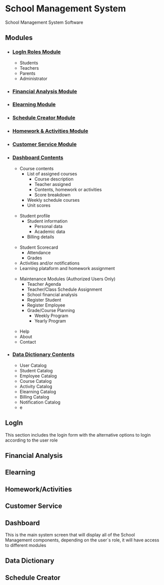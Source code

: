 # School Management System

School Management System Software

## Modules

- ### [LogIn Roles Module](#LogIn)
    - Students
    - Teachers
    - Parents
    - Administrator

- ### [Financial Analysis Module](#Financial-Analysis)

- ### [Elearning Module](#Elearning)

- ### [Schedule Creator Module](#Schedule-Creator)

- ### [Homework & Activities Module](#Homework/Activities)

- ### [Customer Service Module](#Customer-Service)




- ### [Dashboard Contents](#Dashboard)
    - Course contents
        - List of assigned courses
            - Course description
            - Teacher assigned
            - Contents, homework or activities
            - Score breakdown
        - Weekly schedule courses
        - Unit scores<br><br>
    - Student profile
        - Student information
            - Personal data
            - Academic data
        - Billing details<br><br>
    - Student Scorecard
        - Attendance
        - Grades
    - Activities and/or notifications
    - Learning plataform and homework assignment<br><br>
    - Maintenance Modules (Authorized Users Only)
        - Teacher Agenda
        - Teacher/Class Schedule Assignment
        - School financial analysis
        - Register Student
        - Register Employee
        - Grade/Course Planning
            - Weekly Program
            - Yearly Program<br><br> 
    - Help
    - About
    - Contact


- ### [Data Dictionary Contents](#Data-Dictionary)
    - User Catalog
    - Student Catalog
    - Employee Catalog
    - Course Catalog
    - Activity Catalog
    - Elearning Catalog
    - Billing Catalog
    - Notification Catalog
    - e



## LogIn

This section includes the login form with the alternative options to login according to the user role

## Financial Analysis

## Elearning

## Homework/Activities

## Customer Service

## Dashboard

This is the main system screen that will display all of the School Management components, depending on the user´s role, it will have access to different modules

## Data Dictionary

## Schedule Creator



